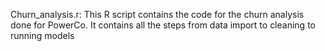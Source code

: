 Churn_analysis.r: This R script contains the code for the churn analysis done for PowerCo. It contains all the steps from data import to cleaning to running models
